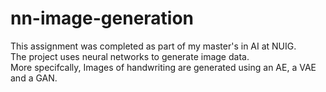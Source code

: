 # nn-image-generation
This assignment was completed as part of my master's in AI at NUIG.<br>
The project uses neural networks to generate image data.<br>
More specifcally, Images of handwriting are generated using an AE, a VAE and a GAN.<br>
